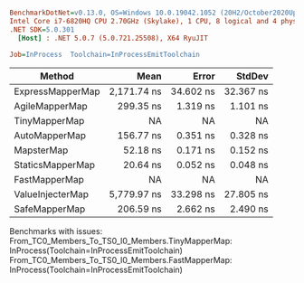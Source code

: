 ``` ini

BenchmarkDotNet=v0.13.0, OS=Windows 10.0.19042.1052 (20H2/October2020Update)
Intel Core i7-6820HQ CPU 2.70GHz (Skylake), 1 CPU, 8 logical and 4 physical cores
.NET SDK=5.0.301
  [Host] : .NET 5.0.7 (5.0.721.25508), X64 RyuJIT

Job=InProcess  Toolchain=InProcessEmitToolchain  

```
|           Method |        Mean |     Error |    StdDev |
|----------------- |------------:|----------:|----------:|
| ExpressMapperMap | 2,171.74 ns | 34.602 ns | 32.367 ns |
|   AgileMapperMap |   299.35 ns |  1.319 ns |  1.101 ns |
|    TinyMapperMap |          NA |        NA |        NA |
|    AutoMapperMap |   156.77 ns |  0.351 ns |  0.328 ns |
|       MapsterMap |    52.18 ns |  0.171 ns |  0.152 ns |
| StaticsMapperMap |    20.64 ns |  0.052 ns |  0.048 ns |
|    FastMapperMap |          NA |        NA |        NA |
| ValueInjecterMap | 5,779.97 ns | 33.298 ns | 27.805 ns |
|    SafeMapperMap |   206.59 ns |  2.662 ns |  2.490 ns |

Benchmarks with issues:
  From_TC0_Members_To_TS0_I0_Members.TinyMapperMap: InProcess(Toolchain=InProcessEmitToolchain)
  From_TC0_Members_To_TS0_I0_Members.FastMapperMap: InProcess(Toolchain=InProcessEmitToolchain)
